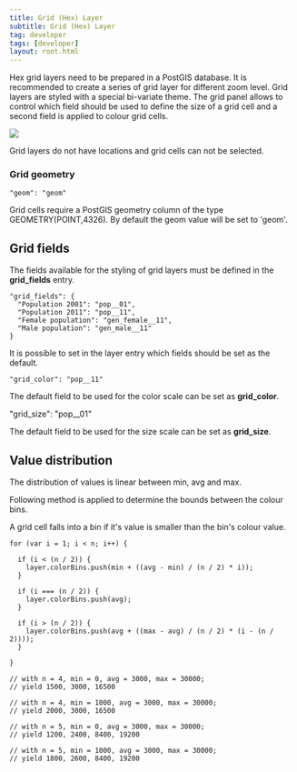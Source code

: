 ```yaml
---
title: Grid (Hex) Layer
subtitle: Grid (Hex) Layer
tag: developer
tags: [developer]
layout: root.html
---
```


Hex grid layers need to be prepared in a PostGIS database. It is recommended to create a series of grid layer for different zoom level. Grid layers are styled with a special bi-variate theme. The grid panel allows to control which field should be used to define the size of a grid cell and a second field is applied to colour grid cells.

![](../../../assets/img/grid_hex_layer_1.png)

Grid layers do not have locations and grid cells can not be selected.

### **Grid geometry**

`"geom": "geom"`

Grid cells require a PostGIS geometry column of the type GEOMETRY\(POINT,4326\). By default the geom value will be set to 'geom'.

## **Grid fields**

The fields available for the styling of grid layers must be defined in the **grid\_fields** entry.

```text
"grid_fields": {
  "Population 2001": "pop__01",
  "Population 2011": "pop__11",
  "Female population": "gen_female__11",
  "Male population": "gen_male__11"
}
```

It is possible to set in the layer entry which fields should be set as the default.

`"grid_color": "pop__11"`

The default field to be used for the color scale can be set as **grid\_color**.

"grid\_size": "pop\_\_01"

The default field to be used for the size scale can be set as **grid\_size**.

## Value distribution

The distribution of values is linear between min, avg and max.

Following method is applied to determine the bounds between the colour bins.

A grid cell falls into a bin if it's value is smaller than the bin's colour value.

```text
for (var i = 1; i < n; i++) {

  if (i < (n / 2)) {
    layer.colorBins.push(min + ((avg - min) / (n / 2) * i));
  }

  if (i === (n / 2)) {
    layer.colorBins.push(avg);
  }

  if (i > (n / 2)) {
    layer.colorBins.push(avg + ((max - avg) / (n / 2) * (i - (n / 2))));
  }
      
}

// with n = 4, min = 0, avg = 3000, max = 30000;
// yield 1500, 3000, 16500

// with n = 4, min = 1000, avg = 3000, max = 30000;
// yield 2000, 3000, 16500

// with n = 5, min = 0, avg = 3000, max = 30000;
// yield 1200, 2400, 8400, 19200

// with n = 5, min = 1000, avg = 3000, max = 30000;
// yield 1800, 2600, 8400, 19200
```

